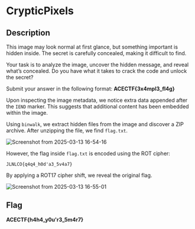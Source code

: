 # CrypticPixels

## Description
This image may look normal at first glance, but something important is hidden inside. The secret is carefully concealed, making it difficult to find.

Your task is to analyze the image, uncover the hidden message, and reveal what’s concealed. Do you have what it takes to crack the code and unlock the secret?

Submit your answer in the following format: **ACECTF{3x4mpl3_fl4g}**


Upon inspecting the image metadata, we notice extra data appended after the `IEND` marker. This suggests that additional content has been embedded within the image.


Using `binwalk`, we extract hidden files from the image and discover a ZIP archive. After unzipping the file, we find `flag.txt`.

![Screenshot from 2025-03-13 16-54-16](https://github.com/user-attachments/assets/7143b93b-fd13-415b-b574-12da0dc79672)


However, the flag inside `flag.txt` is encoded using the ROT cipher:
```
JLNLCO{q4q4_h0d'a3_5v4a7}
```
By applying a ROT17 cipher shift, we reveal the original flag.

![Screenshot from 2025-03-13 16-55-01](https://github.com/user-attachments/assets/1586fff9-b133-4031-b039-3973a1cdde01)


## Flag
**ACECTF{h4h4_y0u'r3_5m4r7}**

